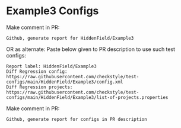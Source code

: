# Example3 Configs
Make comment in PR:
```
Github, generate report for HiddenField/Example3
```
OR as alternate:
Paste below given to PR description to use such test configs:
```
Report label: HiddenField/Example3
Diff Regression config: https://raw.githubusercontent.com/checkstyle/test-configs/main/HiddenField/Example3/config.xml
Diff Regression projects: https://raw.githubusercontent.com/checkstyle/test-configs/main/HiddenField/Example3/list-of-projects.properties
```
Make comment in PR:
```
Github, generate report for configs in PR description
```
